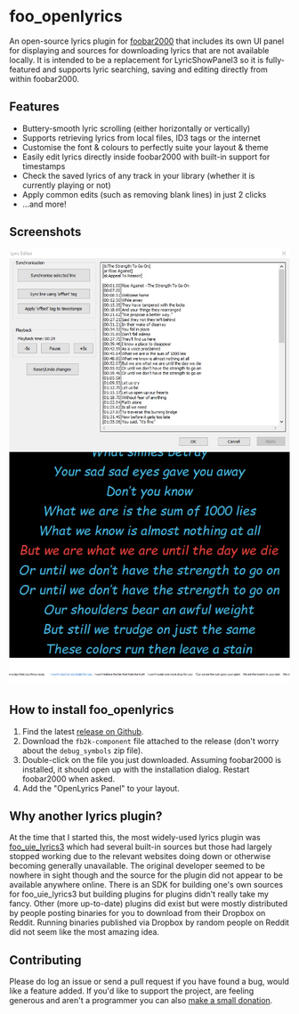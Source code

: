 # foo_openlyrics

An open-source lyrics plugin for [foobar2000](https://www.foobar2000.org/) that includes its own UI panel for displaying and sources for downloading lyrics that are not available locally. It is intended to be a replacement for LyricShowPanel3 so it is fully-featured and supports lyric searching, saving and editing directly from within foobar2000.

## Features
* Buttery-smooth lyric scrolling (either horizontally or vertically)
* Supports retrieving lyrics from local files, ID3 tags or the internet
* Customise the font & colours to perfectly suite your layout & theme
* Easily edit lyrics directly inside foobar2000 with built-in support for timestamps
* Check the saved lyrics of any track in your library (whether it is currently playing or not)
* Apply common edits (such as removing blank lines) in just 2 clicks
* ...and more!

## Screenshots

![The editor window](.github/readme/editor.jpg)
![Fonts & colours are fully configurable](.github/readme/lyrics_vertical_scroll.gif)
![Horizontal scrolling is also supported](.github/readme/lyrics_horizontal_scroll.gif)

## How to install foo_openlyrics
1. Find the latest [release on Github](https://github.com/jacquesh/foo_openlyrics/releases).
2. Download the `fb2k-component` file attached to the release (don't worry about the `debug_symbols` zip file).
3. Double-click on the file you just downloaded. Assuming foobar2000 is installed, it should open up with the installation dialog. Restart foobar2000 when asked.
4. Add the "OpenLyrics Panel" to your layout.

## Why another lyrics plugin?
At the time that I started this, the most widely-used lyrics plugin was [foo_uie_lyrics3](https://www.foobar2000.org/components/view/foo_uie_lyrics3) which had several built-in sources but those had largely stopped working due to the relevant websites doing down or otherwise becoming generally unavailable. The original developer seemed to be nowhere in sight though and the source for the plugin did not appear to be available anywhere online. There is an SDK for building one's own sources for foo_uie_lyrics3 but building plugins for plugins didn't really take my fancy. Other (more up-to-date) plugins did exist but were mostly distributed by people posting binaries for you to download from their Dropbox on Reddit. Running binaries published via Dropbox by random people on Reddit did not seem like the most amazing idea.

## Contributing
Please do log an issue or send a pull request if you have found a bug, would like a feature added. If you'd like to support the project, are feeling generous and aren't a programmer you can also [make a small donation](https://www.buymeacoffee.com/jacquesheunis).
